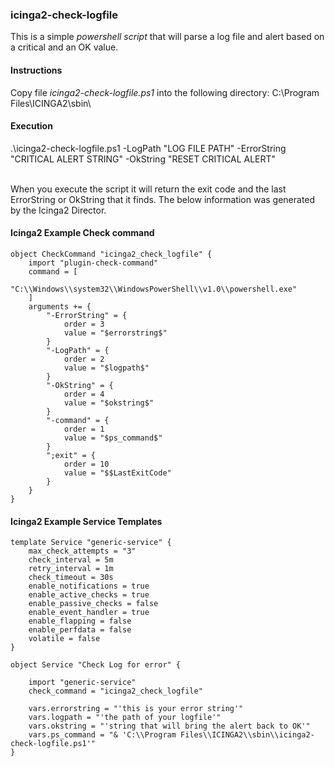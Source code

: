 ### icinga2-check-logfile

This is a simple *powershell script* that will parse a log file and alert based on a critical and an OK value.

#### Instructions

Copy file *icinga2-check-logfile.ps1* into the following directory: C:\Program Files\ICINGA2\sbin\ <br>

#### Execution

.\icinga2-check-logfile.ps1 -LogPath "LOG FILE PATH" -ErrorString "CRITICAL ALERT STRING" -OkString "RESET CRITICAL ALERT" <br><br>

When you execute the script it will return the exit code and the last ErrorString or OkString that it finds. The below information was generated by the Icinga2 Director.

#### Icinga2 Example Check command
```
object CheckCommand "icinga2_check_logfile" { 
    import "plugin-check-command"
    command = [
        "C:\\Windows\\system32\\WindowsPowerShell\\v1.0\\powershell.exe"
    ]
    arguments += {
        "-ErrorString" = {
            order = 3
            value = "$errorstring$"
        }
        "-LogPath" = {
            order = 2
            value = "$logpath$"
        }
        "-OkString" = {
            order = 4
            value = "$okstring$"
        }
        "-command" = {
            order = 1
            value = "$ps_command$"
        }
        ";exit" = {
            order = 10
            value = "$$LastExitCode"
        }
    }
}
```
#### Icinga2 Example Service Templates
```
template Service "generic-service" {
    max_check_attempts = "3"
    check_interval = 5m
    retry_interval = 1m
    check_timeout = 30s
    enable_notifications = true
    enable_active_checks = true
    enable_passive_checks = false
    enable_event_handler = true
    enable_flapping = false
    enable_perfdata = false
    volatile = false
}
```
```
object Service "Check Log for error" {
    
    import "generic-service"
    check_command = "icinga2_check_logfile"
    
    vars.errorstring = "'this is your error string'"
    vars.logpath = "'the path of your logfile'"
    vars.okstring = "'string that will bring the alert back to OK'"
    vars.ps_command = "& 'C:\\Program Files\\ICINGA2\\sbin\\icinga2-check-logfile.ps1'"
}
```
